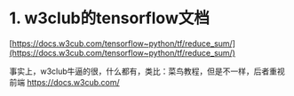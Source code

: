 # 1. w3club的tensorflow文档
[https://docs.w3cub.com/tensorflow~python/tf/reduce_sum/](https://docs.w3cub.com/tensorflow~python/tf/reduce_sum/)


事实上，w3club牛逼的很，什么都有，类比：菜鸟教程，但是不一样，后者重视前端
https://docs.w3cub.com/





 




















